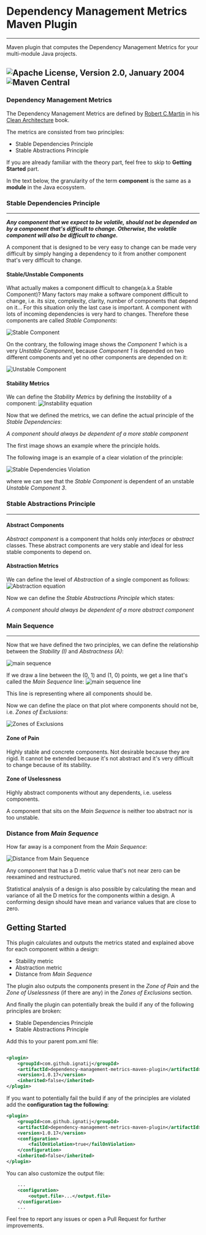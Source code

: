 # Dependency Management Metrics Maven Plugin

---

Maven plugin that computes the Dependency Management Metrics for your multi-module Java projects.

![Apache License, Version 2.0, January 2004](https://img.shields.io/github/license/apache/maven.svg?label=License)
![Maven Central](https://img.shields.io/maven-central/v/com.github.ignatij/dependency-management-metrics-maven-plugin)
----

### Dependency Management Metrics

The Dependency Management Metrics are defined by [Robert C.Martin](https://en.wikipedia.org/wiki/Robert_C._Martin) in
his [Clean Architecture](https://www.amazon.com/Clean-Architecture-Craftsmans-Software-Structure/dp/0134494164) book.
<p>
The metrics are consisted from two principles:
<ul>
<li>Stable Dependencies Principle</li>
<li>Stable Abstractions Principle</li>
</ul>
<p>
If you are already familiar with the theory part, feel free to skip to <b>Getting Started</b> part.

In the text below, the granularity of the term <b>component</b> is the same as a <b>module</b> in the Java ecosystem.

### Stable Dependencies Principle

----
<b><i>Any component that we expect to be volatile, should not be depended on by a component that's difficult to change.
Otherwise, the volatile component will also be difficult to change.</i></b>
<p>
A component that is designed to be very easy to change can be made very difficult by simply hanging a dependency to it
from another component that's very difficult to change.
<p>

#### Stable/Unstable Components

What actually makes a component difficult to change(a.k.a Stable Component)? Many factors may make a software component
difficult to change, i.e. its size, complexity, clarity, number of components that depend on it... For this situation
only the last case is important. A component with lots of incoming dependencies is very hard to changes. Therefore these
components are called <i>Stable Components</i>:

![Stable Component](src/main/resources/assets/diagrams/stable-component.png)

On the contrary, the following image shows the <i>Component 1</i> which is a very <i>Unstable Component</i>, because <i>
Component 1</i> is depended on two different components and yet no other components are depended on it:

![Unstable Component](src/main/resources/assets/diagrams/unstable-component.png)

#### Stability Metrics

We can define the <i>Stability Metrics</i> by defining the <i>Instability</i> of a component:
![Instability equation](src/main/resources/assets/diagrams/stability-metrics.png)

Now that we defined the metrics, we can define the actual principle of the <i>Stable Dependencies</i>:
<p>
<i>A component should always be dependent of a more stable component</i>
<p>

The first image shows an example where the principle holds.
<p>
The following image is an example of a clear violation of the principle:

![Stable Dependencies Violation](src/main/resources/assets/diagrams/stable-dependencies-violation.png)

where we can see that the <i>Stable Component</i> is dependent of an unstable <i>Unstable Component 3</i>.

### Stable Abstractions Principle

----

#### Abstract Components

<i>Abstract component</i> is a component that holds only <i>interfaces</i> or <i>abstract</i> classes. These abstract
components are very stable and ideal for less stable components to depend on.

#### Abstraction Metrics

We can define the level of <i>Abstraction</i> of a single component as follows:
![Abstraction equation](src/main/resources/assets/diagrams/abstraction-metrics.png)

Now we can define the <i>Stable Abstractions Principle</i> which states:
<p>
<i>A component should always be dependent of a more abstract component</i>
<p>

### Main Sequence

----

Now that we have defined the two principles, we can define the relationship between the <i>Stability (I)</i>
and <i>Abstractness (A)</i>:
    
![main sequence](src/main/resources/assets/diagrams/main-sequence.png)

If we draw a line between the (0, 1) and (1, 0) points, we get a line that's called the <i>Main Sequence</i> line:
![main sequence line](src/main/resources/assets/diagrams/main-sequence-line.png)

This line is representing where all components should be.
<p>
Now we can define the place on that plot where components should not be, i.e. 
<i>Zones of Exclusions</i>:

![Zones of Exclusions](src/main/resources/assets/diagrams/zones-of-exclusions.png)

#### Zone of Pain

Highly stable and concrete components. Not desirable because they are rigid. It cannot be extended because it's not
abstract and it's very difficult to change because of its stability.

#### Zone of Uselessness

Highly abstract components without any dependents, i.e. useless components.

A component that sits on the <i>Main Sequence</i> is neither too abstract nor is too unstable.

### Distance from <i>Main Sequence</i>

How far away is a component from the <i>Main Sequence</i>:
    
![Distance from Main Sequence](src/main/resources/assets/diagrams/distance.png)

Any component that has a D metric value that's not near zero can be reexamined and restructured.

Statistical analysis of a design is also possible by calculating the mean and variance of all the D metrics for the
components within a design. A conforming design should have mean and variance values that are close to zero.

## Getting Started

This plugin calculates and outputs the metrics stated and explained above for each component within a design:

* Stability metric
* Abstraction metric
* Distance from <i>Main Sequence</i>

The plugin also outputs the components present in the <i>Zone of Pain</i> and the <i>Zone of Uselessness</i> (if there
are any) in the <i>Zones of Exclusions</i> section.

And finally the plugin can potentially break the build if any of the following principles are broken:

* Stable Dependencies Principle
* Stable Abstractions Principle

Add this to your parent pom.xml file:

```xml

<plugin>
    <groupId>com.github.ignatij</groupId>
    <artifactId>dependency-management-metrics-maven-plugin</artifactId>
    <version>1.0.17</version>
    <inherited>false</inherited>
</plugin>
```

If you want to potentially fail the build if any of the principles are violated add the <b>configuration tag the
following</b>:

```xml
<plugin>
    <groupId>com.github.ignatij</groupId>
    <artifactId>dependency-management-metrics-maven-plugin</artifactId>
    <version>1.0.17</version>
    <configuration>
        <failOnViolation>true</failOnViolation>
    </configuration>
    <inherited>false</inherited>
</plugin>
```
You can also customize the output file:
``` xml
    ...
    <configuration>
        <output.file>...</output.file>
    </configuration>
    ...
```

Feel free to report any issues or open a Pull Request for further improvements.
